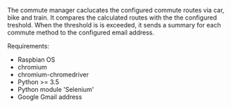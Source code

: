 The commute manager caclucates the configured commute routes via car, bike and train. It compares the calculated routes with the the configured treshold. 
When the threshold is is exceeded, it sends a summary for each commute method to the configured email address. 

Requirements:
- Raspbian OS
- chromium 
- chromium-chromedriver
- Python >= 3.5
- Python module 'Selenium'
- Google Gmail address


